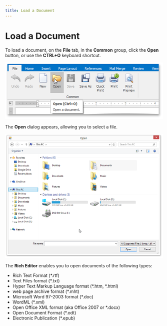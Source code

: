 ```yaml
---
title: Load a Document
---
```

# Load a Document
To load a document, on the **File** tab, in the **Common** group, click the **Open** button, or use the **CTRL+O** keyboard shortcut.

![RTELoadDocument](../../../images/img121246.png)

The **Open** dialog appears, allowing you to select a file.

![RTEOpendialog](../../../images/img121247.png)

The **Rich Editor** enables you to open documents of the following types:
* Rich Text Format (*.rtf)
* Text Files format (*.txt)
* Hyper Text Markup Language format (*.htm, *.html)
* web page archive format (*.mht)
* Microsoft Word 97-2003 format (*.doc)
* WordML (*.xml)
* Open Office XML format (aka Office 2007 or *.docx)
* Open Document Format (*.odt)
* Electronic Publication (*.epub)